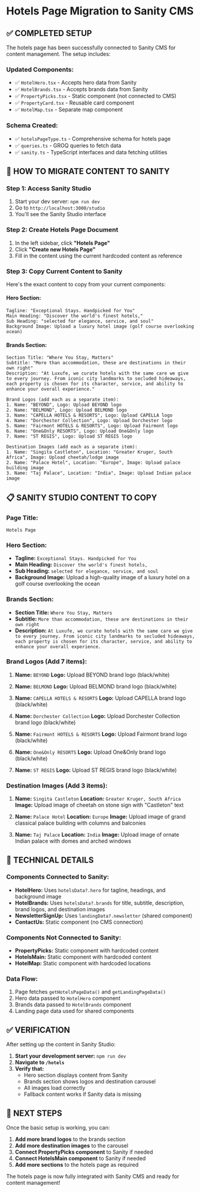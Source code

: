 # Hotels Page Migration to Sanity CMS

## ✅ **COMPLETED SETUP**

The hotels page has been successfully connected to Sanity CMS for content management. The setup includes:

### **Updated Components:**
- ✅ `HotelHero.tsx` - Accepts hero data from Sanity
- ✅ `HotelBrands.tsx` - Accepts brands data from Sanity
- ✅ `PropertyPicks.tsx` - Static component (not connected to CMS)
- ✅ `PropertyCard.tsx` - Reusable card component
- ✅ `HotelMap.tsx` - Separate map component

### **Schema Created:**
- ✅ `hotelsPageType.ts` - Comprehensive schema for hotels page
- ✅ `queries.ts` - GROQ queries to fetch data
- ✅ `sanity.ts` - TypeScript interfaces and data fetching utilities

## 🚀 **HOW TO MIGRATE CONTENT TO SANITY**

### **Step 1: Access Sanity Studio**
1. Start your dev server: `npm run dev`
2. Go to `http://localhost:3000/studio`
3. You'll see the Sanity Studio interface

### **Step 2: Create Hotels Page Document**
1. In the left sidebar, click **"Hotels Page"**
2. Click **"Create new Hotels Page"**
3. Fill in the content using the current hardcoded content as reference

### **Step 3: Copy Current Content to Sanity**

Here's the exact content to copy from your current components:

#### **Hero Section:**
```
Tagline: "Exceptional Stays. Handpicked for You"
Main Heading: "Discover the world's finest hotels,"
Sub Heading: "selected for elegance, service, and soul"
Background Image: Upload a luxury hotel image (golf course overlooking ocean)
```

#### **Brands Section:**
```
Section Title: "Where You Stay, Matters"
Subtitle: "More than accommodation, these are destinations in their own right"
Description: "At Luxufe, we curate hotels with the same care we give to every journey. From iconic city landmarks to secluded hideaways, each property is chosen for its character, service, and ability to enhance your overall experience."

Brand Logos (add each as a separate item):
1. Name: "BEYOND", Logo: Upload BEYOND logo
2. Name: "BELMOND", Logo: Upload BELMOND logo
3. Name: "CAPELLA HOTELS & RESORTS", Logo: Upload CAPELLA logo
4. Name: "Dorchester Collection", Logo: Upload Dorchester logo
5. Name: "Fairmont HOTELS & RESORTS", Logo: Upload Fairmont logo
6. Name: "One&Only RESORTS", Logo: Upload One&Only logo
7. Name: "ST REGIS", Logo: Upload ST REGIS logo

Destination Images (add each as a separate item):
1. Name: "Singita Castleton", Location: "Greater Kruger, South Africa", Image: Upload cheetah/lodge image
2. Name: "Palace Hotel", Location: "Europe", Image: Upload palace building image
3. Name: "Taj Palace", Location: "India", Image: Upload Indian palace image
```

## 📋 **SANITY STUDIO CONTENT TO COPY**

### **Page Title:**
```
Hotels Page
```

### **Hero Section:**
- **Tagline:** `Exceptional Stays. Handpicked for You`
- **Main Heading:** `Discover the world's finest hotels,`
- **Sub Heading:** `selected for elegance, service, and soul`
- **Background Image:** Upload a high-quality image of a luxury hotel on a golf course overlooking the ocean

### **Brands Section:**
- **Section Title:** `Where You Stay, Matters`
- **Subtitle:** `More than accommodation, these are destinations in their own right`
- **Description:** `At Luxufe, we curate hotels with the same care we give to every journey. From iconic city landmarks to secluded hideaways, each property is chosen for its character, service, and ability to enhance your overall experience.`

### **Brand Logos (Add 7 items):**
1. **Name:** `BEYOND`
   **Logo:** Upload BEYOND brand logo (black/white)

2. **Name:** `BELMOND`
   **Logo:** Upload BELMOND brand logo (black/white)

3. **Name:** `CAPELLA HOTELS & RESORTS`
   **Logo:** Upload CAPELLA brand logo (black/white)

4. **Name:** `Dorchester Collection`
   **Logo:** Upload Dorchester Collection brand logo (black/white)

5. **Name:** `Fairmont HOTELS & RESORTS`
   **Logo:** Upload Fairmont brand logo (black/white)

6. **Name:** `One&Only RESORTS`
   **Logo:** Upload One&Only brand logo (black/white)

7. **Name:** `ST REGIS`
   **Logo:** Upload ST REGIS brand logo (black/white)

### **Destination Images (Add 3 items):**
1. **Name:** `Singita Castleton`
   **Location:** `Greater Kruger, South Africa`
   **Image:** Upload image of cheetah on stone sign with "Castleton" text

2. **Name:** `Palace Hotel`
   **Location:** `Europe`
   **Image:** Upload image of grand classical palace building with columns and balconies

3. **Name:** `Taj Palace`
   **Location:** `India`
   **Image:** Upload image of ornate Indian palace with domes and arched windows

## 🔧 **TECHNICAL DETAILS**

### **Components Connected to Sanity:**
- **HotelHero:** Uses `hotelsData?.hero` for tagline, headings, and background image
- **HotelBrands:** Uses `hotelsData?.brands` for title, subtitle, description, brand logos, and destination images
- **NewsletterSignUp:** Uses `landingData?.newsletter` (shared component)
- **ContactUs:** Static component (no CMS connection)

### **Components Not Connected to Sanity:**
- **PropertyPicks:** Static component with hardcoded content
- **HotelsMain:** Static component with hardcoded content
- **HotelMap:** Static component with hardcoded locations

### **Data Flow:**
1. Page fetches `getHotelsPageData()` and `getLandingPageData()`
2. Hero data passed to `HotelHero` component
3. Brands data passed to `HotelBrands` component
4. Landing page data used for shared components

## ✅ **VERIFICATION**

After setting up the content in Sanity Studio:

1. **Start your development server:** `npm run dev`
2. **Navigate to `/hotels`**
3. **Verify that:**
   - Hero section displays content from Sanity
   - Brands section shows logos and destination carousel
   - All images load correctly
   - Fallback content works if Sanity data is missing

## 🎯 **NEXT STEPS**

Once the basic setup is working, you can:

1. **Add more brand logos** to the brands section
2. **Add more destination images** to the carousel
3. **Connect PropertyPicks component** to Sanity if needed
4. **Connect HotelsMain component** to Sanity if needed
5. **Add more sections** to the hotels page as required

The hotels page is now fully integrated with Sanity CMS and ready for content management! 